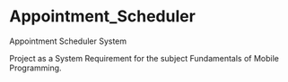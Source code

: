 # Appointment_Scheduler
Appointment Scheduler System

Project as a System Requirement for the subject Fundamentals of Mobile Programming.
